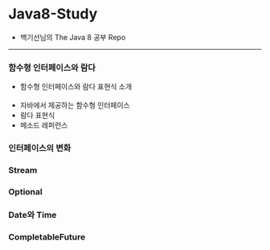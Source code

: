 # Java8-Study
  + 백기선님의 The Java 8 공부 Repo

<hr/>

### 함수형 인터페이스와 람다<br/>
  + 함수형 인터페이스와 람다 표현식 소개<br/><br/>
  + 자바에서 제공하는 함수형 인터페이스<br/>
  + 람다 표현식<br/>
  + 메소드 레퍼런스<br/>
  
### 인터페이스의 변화<br/>

### Stream<br/>

### Optional<br/>

### Date와 Time<br/>

### CompletableFuture<br/>

### <br/>

